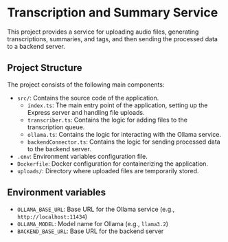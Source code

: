 # Transcription and Summary Service

This project provides a service for uploading audio files, generating transcriptions, summaries, and tags, and then sending the processed data to a backend server.

## Project Structure

The project consists of the following main components:

- `src/`: Contains the source code of the application.
    - `index.ts`: The main entry point of the application, setting up the Express server and handling file uploads.
    - `transcriber.ts`: Contains the logic for adding files to the transcription queue.
    - `ollama.ts`: Contains the logic for interacting with the Ollama service.
    - `backendConnector.ts`: Contains the logic for sending processed data to the backend server.
- `.env`: Environment variables configuration file.
- `Dockerfile`: Docker configuration for containerizing the application.
- `uploads/`: Directory where uploaded files are temporarily stored.

## Environment variables

- `OLLAMA_BASE_URL`: Base URL for the Ollama service (e.g., `http://localhost:11434`)
- `OLLAMA_MODEL`: Model name for Ollama (e.g., `llama3.2`)
- `BACKEND_BASE_URL`: Base URL for the backend server